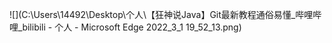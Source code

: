![](C:\Users\14492\Desktop\个人\【狂神说Java】Git最新教程通俗易懂_哔哩哔哩_bilibili - 个人 - Microsoft​ Edge 2022_3_1 19_52_13.png)